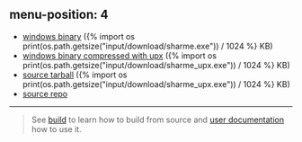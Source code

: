 menu-position: 4
---

* [windows binary](/sharme/download/sharme.exe)
({%
import os
print(os.path.getsize("input/download/sharme.exe")) / 1024
%} KB)
* [windows binary compressed with upx](/sharme/download/sharme_upx.exe)
({%
import os
print(os.path.getsize("input/download/sharme_upx.exe")) / 1024
%} KB)
* [source tarball](/sharme/download/sharme-0.1.tar.gz)
({%
import os
print(os.path.getsize("input/download/sharme_upx.exe")) / 1024
%} KB)
* [source repo](https://github.com/rpedroso/sharme)

***

> See [build](/sharme/documentation/build.html) to learn how to build from source
and [user documentation](/sharme/documentation/user.html) how to use it.
